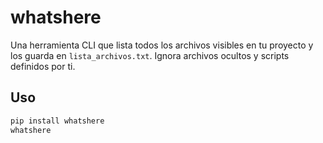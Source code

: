 # whatshere

Una herramienta CLI que lista todos los archivos visibles en tu proyecto y los guarda en `lista_archivos.txt`. Ignora archivos ocultos y scripts definidos por ti.

## Uso

```bash
pip install whatshere
whatshere
```
